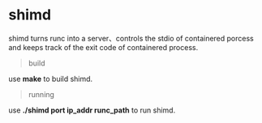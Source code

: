 # shimd
shimd turns runc into a server、controls the stdio of containered porcess and keeps track of the exit code of containered process.  
> build

use **make** to build shimd.

> running

use **./shimd port ip_addr runc_path** to run shimd.

